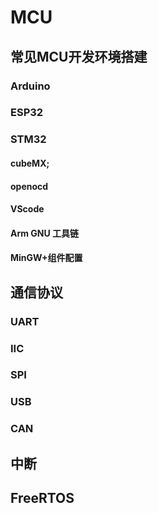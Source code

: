 # MCU
## 常见MCU开发环境搭建
### Arduino
### ESP32
### STM32
#### cubeMX;
#### openocd
#### VScode
#### Arm GNU 工具链
#### MinGW+组件配置


## 通信协议
### UART 
### IIC
### SPI
### USB
### CAN

## 中断

## FreeRTOS
